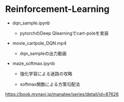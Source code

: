 # Reinforcement-Learning

- dqn_sample.ipynb 
   - pytorchのDeep Qlearningでcart-poleを実装

- movie_cartpole_DQN.mp4
   - dqn_sampleの出力動画

- maze_softmax.ipynb
	- 強化学習による迷路の攻略
   
	- softmax関数による方策勾配法

<https://book.mynavi.jp/manatee/series/detail/id=87626> 
